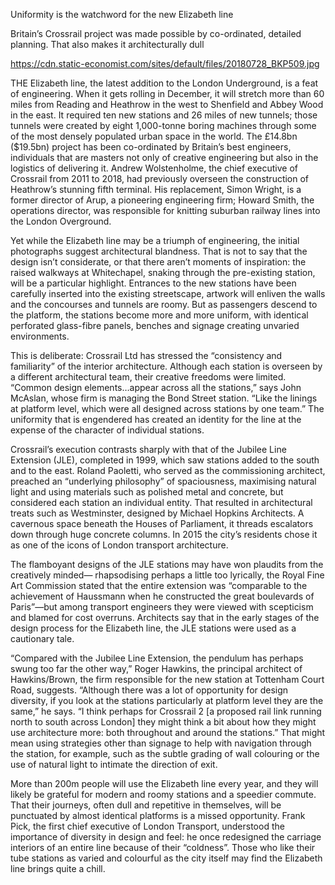 Uniformity is the watchword for the new Elizabeth line

Britain’s Crossrail project was made possible by co-ordinated, detailed planning. That also makes it architecturally dull

https://cdn.static-economist.com/sites/default/files/20180728_BKP509.jpg

THE Elizabeth line, the latest addition to the London Underground, is a feat of engineering. When it gets rolling in December, it will stretch more than 60 miles from Reading and Heathrow in the west to Shenfield and Abbey Wood in the east. It required ten new stations and 26 miles of new tunnels; those tunnels were created by eight 1,000-tonne boring machines through some of the most densely populated urban space in the world. The £14.8bn ($19.5bn) project has been co-ordinated by Britain’s best engineers, individuals that are masters not only of creative engineering but also in the logistics of delivering it. Andrew Wolstenholme, the chief executive of Crossrail from 2011 to 2018, had previously overseen the construction of Heathrow’s stunning fifth terminal. His replacement, Simon Wright, is a former director of Arup, a pioneering engineering firm; Howard Smith, the operations director, was responsible for knitting suburban railway lines into the London Overground. 

Yet while the Elizabeth line may be a triumph of engineering, the initial photographs suggest architectural blandness. That is not to say that the design isn’t considerate, or that there aren’t moments of inspiration: the raised walkways at Whitechapel, snaking through the pre-existing station, will be a particular highlight. Entrances to the new stations have been carefully inserted into the existing streetscape, artwork will enliven the walls and the concourses and tunnels are roomy. But as passengers descend to the platform, the stations become more and more uniform, with identical perforated glass-fibre panels, benches and signage creating unvaried environments. 

This is deliberate: Crossrail Ltd has stressed the “consistency and familiarity” of the interior architecture. Although each station is overseen by a different architectural team, their creative freedoms were limited. “Common design elements…appear across all the stations,” says John McAslan, whose firm is managing the Bond Street station. “Like the linings at platform level, which were all designed across stations by one team.” The uniformity that is engendered has created an identity for the line at the expense of the character of individual stations. 

Crossrail’s execution contrasts sharply with that of the Jubilee Line Extension (JLE), completed in 1999, which saw stations added to the south and to the east. Roland Paoletti, who served as the commissioning architect, preached an “underlying philosophy” of spaciousness, maximising natural light and using materials such as polished metal and concrete, but considered each station an individual entity. That resulted in architectural treats such as Westminster, designed by Michael Hopkins Architects. A cavernous space beneath the Houses of Parliament, it threads escalators down through huge concrete columns. In 2015 the city’s residents chose it as one of the icons of London transport architecture. 

The flamboyant designs of the JLE stations may have won plaudits from the creatively minded— rhapsodising perhaps a little too lyrically, the Royal Fine Art Commission stated that the entire extension was “comparable to the achievement of Haussmann when he constructed the great boulevards of Paris”—but among transport engineers they were viewed with scepticism and blamed for cost overruns. Architects say that in the early stages of the design process for the Elizabeth line, the JLE stations were used as a cautionary tale. 

“Compared with the Jubilee Line Extension, the pendulum has perhaps swung too far the other way,” Roger Hawkins, the principal architect of Hawkins/Brown, the firm responsible for the new station at Tottenham Court Road, suggests. “Although there was a lot of opportunity for design diversity, if you look at the stations particularly at platform level they are the same,” he says. “I think perhaps for Crossrail 2 [a proposed rail link running north to south across London] they might think a bit about how they might use architecture more: both throughout and around the stations.” That might mean using strategies other than signage to help with navigation through the station, for example, such as the subtle grading of wall colouring or the use of natural light to intimate the direction of exit. 

More than 200m people will use the Elizabeth line every year, and they will likely be grateful for modern and roomy stations and a speedier commute. That their journeys, often dull and repetitive in themselves, will be punctuated by almost identical platforms is a missed opportunity. Frank Pick, the first chief executive of London Transport, understood the importance of diversity in design and feel: he once redesigned the carriage interiors of an entire line because of their “coldness”. Those who like their tube stations as varied and colourful as the city itself may find the Elizabeth line brings quite a chill. 